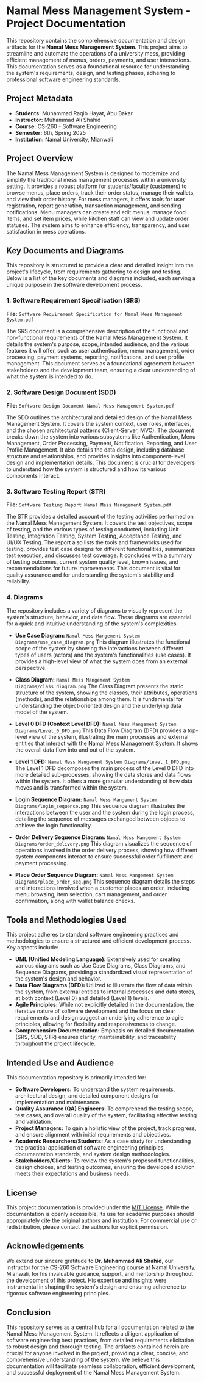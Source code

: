 # Namal Mess Management System - Project Documentation

This repository contains the comprehensive documentation and design artifacts for the **Namal Mess Management System**. This project aims to streamline and automate the operations of a university mess, providing efficient management of menus, orders, payments, and user interactions. This documentation serves as a foundational resource for understanding the system's requirements, design, and testing phases, adhering to professional software engineering standards.

## Project Metadata

*   **Students:** Muhammad Raqib Hayat, Abu Bakar
*   **Instructor:** Muhammad Ali Shahid
*   **Course:** CS-260 - Software Engineering
*   **Semester:** 6th, Spring 2025
*   **Institution:** Namal University, Mianwali




## Project Overview

The Namal Mess Management System is designed to modernize and simplify the traditional mess management processes within a university setting. It provides a robust platform for students/faculty (customers) to browse menus, place orders, track their order status, manage their wallets, and view their order history. For mess managers, it offers tools for user registration, report generation, transaction management, and sending notifications. Menu managers can create and edit menus, manage food items, and set item prices, while kitchen staff can view and update order statuses. The system aims to enhance efficiency, transparency, and user satisfaction in mess operations.




## Key Documents and Diagrams

This repository is structured to provide a clear and detailed insight into the project's lifecycle, from requirements gathering to design and testing. Below is a list of the key documents and diagrams included, each serving a unique purpose in the software development process.

### 1. Software Requirement Specification (SRS)

**File:** `Software Requirement Specification for Namal Mess Management System.pdf`

The SRS document is a comprehensive description of the functional and non-functional requirements of the Namal Mess Management System. It details the system's purpose, scope, intended audience, and the various features it will offer, such as user authentication, menu management, order processing, payment systems, reporting, notifications, and user profile management. This document serves as a foundational agreement between stakeholders and the development team, ensuring a clear understanding of what the system is intended to do.




### 2. Software Design Document (SDD)

**File:** `Software Design Document Namal Mess Management System.pdf`

The SDD outlines the architectural and detailed design of the Namal Mess Management System. It covers the system context, user roles, interfaces, and the chosen architectural patterns (Client-Server, MVC). The document breaks down the system into various subsystems like Authentication, Menu Management, Order Processing, Payment, Notification, Reporting, and User Profile Management. It also details the data design, including database structure and relationships, and provides insights into component-level design and implementation details. This document is crucial for developers to understand how the system is structured and how its various components interact.




### 3. Software Testing Report (STR)

**File:** `Software Testing Report Namal Mess Management System.pdf`

The STR provides a detailed account of the testing activities performed on the Namal Mess Management System. It covers the test objectives, scope of testing, and the various types of testing conducted, including Unit Testing, Integration Testing, System Testing, Acceptance Testing, and UI/UX Testing. The report also lists the tools and frameworks used for testing, provides test case designs for different functionalities, summarizes test execution, and discusses test coverage. It concludes with a summary of testing outcomes, current system quality level, known issues, and recommendations for future improvements. This document is vital for quality assurance and for understanding the system's stability and reliability.




### 4. Diagrams

The repository includes a variety of diagrams to visually represent the system's structure, behavior, and data flow. These diagrams are essential for a quick and intuitive understanding of the system's complexities.

*   **Use Case Diagram:** `Namal Mess Mangement System Diagrams/use_case_diagram.png`
    This diagram illustrates the functional scope of the system by showing the interactions between different types of users (actors) and the system's functionalities (use cases). It provides a high-level view of what the system does from an external perspective.

*   **Class Diagram:** `Namal Mess Mangement System Diagrams/class_diagram.png`
    The Class Diagram presents the static structure of the system, showing the classes, their attributes, operations (methods), and the relationships among them. It is fundamental for understanding the object-oriented design and the underlying data model of the system.

*   **Level 0 DFD (Context Level DFD):** `Namal Mess Mangement System Diagrams/Level_0_DFD.png`
    This Data Flow Diagram (DFD) provides a top-level view of the system, illustrating the main processes and external entities that interact with the Namal Mess Management System. It shows the overall data flow into and out of the system.

*   **Level 1 DFD:** `Namal Mess Mangement System Diagrams/level_1_DFD.png`
    The Level 1 DFD decomposes the main process of the Level 0 DFD into more detailed sub-processes, showing the data stores and data flows within the system. It offers a more granular understanding of how data moves and is transformed within the system.

*   **Login Sequence Diagram:** `Namal Mess Mangement System Diagrams/login_sequence.png`
    This sequence diagram illustrates the interactions between the user and the system during the login process, detailing the sequence of messages exchanged between objects to achieve the login functionality.

*   **Order Delivery Sequence Diagram:** `Namal Mess Mangement System Diagrams/order_delivery.png`
    This diagram visualizes the sequence of operations involved in the order delivery process, showing how different system components interact to ensure successful order fulfillment and payment processing.

*   **Place Order Sequence Diagram:** `Namal Mess Mangement System Diagrams/place_order_seq.png`
    This sequence diagram details the steps and interactions involved when a customer places an order, including menu browsing, item selection, cart management, and order confirmation, along with wallet balance checks.




## Tools and Methodologies Used

This project adheres to standard software engineering practices and methodologies to ensure a structured and efficient development process. Key aspects include:

*   **UML (Unified Modeling Language):** Extensively used for creating various diagrams such as Use Case Diagrams, Class Diagrams, and Sequence Diagrams, providing a standardized visual representation of the system's design and behavior.
*   **Data Flow Diagrams (DFD):** Utilized to illustrate the flow of data within the system, from external entities to internal processes and data stores, at both context (Level 0) and detailed (Level 1) levels.
*   **Agile Principles:** While not explicitly detailed in the documentation, the iterative nature of software development and the focus on clear requirements and design suggest an underlying adherence to agile principles, allowing for flexibility and responsiveness to change.
*   **Comprehensive Documentation:** Emphasis on detailed documentation (SRS, SDD, STR) ensures clarity, maintainability, and traceability throughout the project lifecycle.




## Intended Use and Audience

This documentation repository is primarily intended for:

*   **Software Developers:** To understand the system requirements, architectural design, and detailed component designs for implementation and maintenance.
*   **Quality Assurance (QA) Engineers:** To comprehend the testing scope, test cases, and overall quality of the system, facilitating effective testing and validation.
*   **Project Managers:** To gain a holistic view of the project, track progress, and ensure alignment with initial requirements and objectives.
*   **Academic Researchers/Students:** As a case study for understanding the practical application of software engineering principles, documentation standards, and system design methodologies.
*   **Stakeholders/Clients:** To review the system's proposed functionalities, design choices, and testing outcomes, ensuring the developed solution meets their expectations and business needs.




## License

This project documentation is provided under the [MIT License](LICENSE). While the documentation is openly accessible, its use for academic purposes should appropriately cite the original authors and institution. For commercial use or redistribution, please contact the authors for explicit permission.




## Acknowledgements

We extend our sincere gratitude to **Dr. Muhammad Ali Shahid**, our instructor for the CS-260 Software Engineering course at Namal University, Mianwali, for his invaluable guidance, support, and mentorship throughout the development of this project. His expertise and insights were instrumental in shaping the system's design and ensuring adherence to rigorous software engineering principles.




## Conclusion

This repository serves as a central hub for all documentation related to the Namal Mess Management System. It reflects a diligent application of software engineering best practices, from detailed requirements elicitation to robust design and thorough testing. The artifacts contained herein are crucial for anyone involved in the project, providing a clear, concise, and comprehensive understanding of the system. We believe this documentation will facilitate seamless collaboration, efficient development, and successful deployment of the Namal Mess Management System.